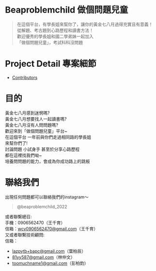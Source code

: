 # Beaproblemchild 做個問題兒童
> 在這個平台，有學長姐來幫你了，讓你的黃金七八月過得充實且有意義！  
> 從解題、考古題到心路歷程和讀書方法！  
> 歡迎優秀的學長姐和國二學弟妹一起加入  
> 「做個問題兒童」，考試科科沒問題  

# Project Detail 專案細節
 - [Contributors](/markdown/contributors.md)


# 目的
黃金七八月感到迷惘嗎?  
黃金七八月想要找人一起讀書嗎?  
黃金七八月沒有人問問題嗎?  
歡迎來到「做個問題兒童」平台~  
在這個平台 一年前與你們走過相同路的學長姐  
來幫你們了!  
討論問題 小試身手 甚至於分享心路歷程  
都在這裡找我們呦~  
培養問問題的能力，會成為你成功路上的跳板  

# 聯絡我們
出現任何問題都可以聯絡我們的instagram～  
> @beaproblemchild_2022  

或者聯繫總召:  
手機：0906562470（王千育）  
信箱：wcy0906562470@gmail.com（王千育）  
又或者聯繫技術顧問:  
信箱：
 - lazpytb+bapc@gmail.com（葉柏辰） 
 - 81yy587@gmail.com（林仲文） 
 - toomuchname1@gmail.com（彭柏鈞）